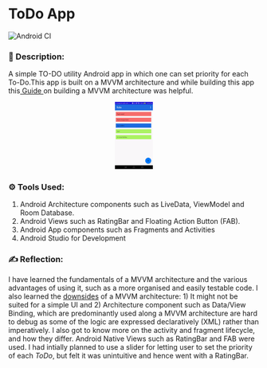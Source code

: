 # ToDo App
![Android CI](https://github.com/Kalaiz/ToDo/workflows/Android%20CI/badge.svg)
### 📜 Description:
A simple TO-DO utility Android app in which one can set priority for each To-Do.This app is built on a MVVM architecture and while building this app this[ Guide ](https://codelabs.developers.google.com/codelabs/android-training-livedata-viewmodel/index.html?index=..%2F..android-training#0)on building a MVVM architecture was helpful.

<p align="center">
<img src="/Resources/App_Overview.gif" width="15%" height="15%" />
</p>

### ⚙️ Tools Used:
1) Android Architecture components such as LiveData, ViewModel and Room Database.
2) Android Views such as RatingBar and Floating Action Button (FAB).
3) Android App components such as Fragments and Activities
4) Android Studio for Development

### ✍️ Reflection:
I have learned the fundamentals of a MVVM architecture and the various advantages of using it, such as a more organised and easily testable code. I also learned the [downsides](https://stackoverflow.com/questions/883895/what-are-the-problems-of-the-mvvm-pattern) of a MVVM architecture: 1) It might not be suited for a simple UI and 2) Architecture component such as Data/View Binding, which are predominantly used along a MVVM architecture are hard to debug as some of the logic are expressed declaratively (XML) rather than imperatively. I also got to know more on the activity and fragment lifecycle, and how they differ. Android Native Views such as RatingBar and FAB were used. I had intially planned to use a slider for letting user to set the priority of each _ToDo_, but felt it was unintuitive and hence went with a RatingBar.
